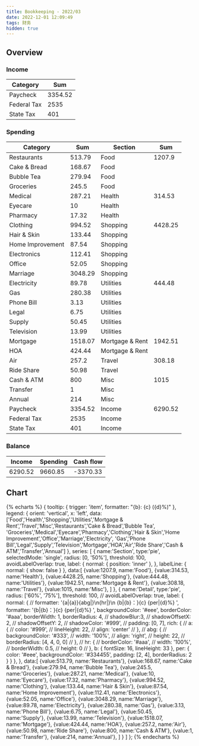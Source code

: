 ```yaml
---
title: Bookkeeping - 2022/03
date: 2022-12-01 12:09:49
tags: 财务
hidden: true
---
```


## Overview

### Income

| Category         | Sum     |
| ---------------- | ------- |
| Paycheck         | 3354.52 |
| Federal Tax      | 2535    |
| State Tax        | 401     |

### Spending

| Category         | Sum     | Section         | Sum     |
| ---------------- | ------- | --------------- | ------- |
| Restaurants      | 513.79  | Food            | 1207.9  |
| Cake & Bread     | 168.67  | Food            |         |
| Bubble Tea       | 279.94  | Food            |         |
| Groceries        | 245.5   | Food            |         |
| Medical          | 287.21  | Health          | 314.53  |
| Eyecare          | 10      | Health          |         |
| Pharmacy         | 17.32   | Health          |         |
| Clothing         | 994.52  | Shopping        | 4428.25 |
| Hair & Skin      | 133.44  | Shopping        |         |
| Home Improvement | 87.54   | Shopping        |         |
| Electronics      | 112.41  | Shopping        |         |
| Office           | 52.05   | Shopping        |         |
| Marriage         | 3048.29 | Shopping        |         |
| Electricity      | 89.78   | Utilities       | 444.48  |
| Gas              | 280.38  | Utilities       |         |
| Phone Bill       | 3.13    | Utilities       |         |
| Legal            | 6.75    | Utilities       |         |
| Supply           | 50.45   | Utilities       |         |
| Television       | 13.99   | Utilities       |         |
| Mortgage         | 1518.07 | Mortgage & Rent | 1942.51 |
| HOA              | 424.44  | Mortgage & Rent |         |
| Air              | 257.2   | Travel          | 308.18  |
| Ride Share       | 50.98   | Travel          |         |
| Cash & ATM       | 800     | Misc            | 1015    |
| Transfer         | 1       | Misc            |         |
| Annual           | 214     | Misc            |         |
| Paycheck         | 3354.52 | Income          | 6290.52 |
| Federal Tax      | 2535    | Income          |         |
| State Tax        | 401     | Income          |         |

### Balance

| Income    | Spending  | Cash flow     |
| --------- | --------- | ------------- |
| 6290.52   | 9660.85   | -3370.33      |

## Chart

{% echarts %}
{
    tooltip: {
        trigger: 'item',
        formatter: "{b}: {c} ({d}%)"
    },
    legend: {
        orient: 'vertical',
        x: 'left',
        data:['Food','Health','Shopping','Utilities','Mortgage & Rent','Travel','Misc','Restaurants','Cake & Bread','Bubble Tea',
        'Groceries','Medical','Eyecare','Pharmacy','Clothing','Hair & Skin','Home Improvement','Office','Marriage','Electricity',
        'Gas','Phone Bill','Legal','Supply','Television','Mortgage','HOA','Air','Ride Share','Cash & ATM','Transfer','Annual']
    },
    series: [
        {
            name:'Section',
            type:'pie',
            selectedMode: 'single',
            radius: [0, '50%'],
            threshold: 100,
            avoidLabelOverlap: true,
            label: {
                normal: {
                    position: 'inner'
                },
            },
            labelLine: {
                normal: {
                    show: false
                }
            },
            data:[
                {value:1207.9, name:'Food'},
                {value:314.53, name:'Health'},
                {value:4428.25, name:'Shopping'},
                {value:444.48, name:'Utilities'},
                {value:1942.51, name:'Mortgage & Rent'},
                {value:308.18, name:'Travel'},
                {value:1015, name:'Misc'},
            ]
        },
        {
            name:'Detail',
            type:'pie',
            radius: ['60%', '75%'],
            threshold: 100,
            // avoidLabelOverlap: true,
            label: {
                normal: {
                    // formatter: '{a|{a}}{abg|}\n{hr|}\n  {b|{b}：}{c}  {per|{d}%}  ',
                    formatter: '{b|{b}：}{c}  {per|{d}%}  ',
                    backgroundColor: '#eee',
                    borderColor: '#aaa',
                    borderWidth: 1,
                    borderRadius: 4,
                    // shadowBlur:3,
                    // shadowOffsetX: 2,
                    // shadowOffsetY: 2,
                    // shadowColor: '#999',
                    // padding: [0, 7],
                    rich: {
                        // a: {
                        //    color: '#999',
                        //    lineHeight: 22,
                        //    align: 'center'
                        // },
                        // abg: {
                        //     backgroundColor: '#333',
                        //     width: '100%',
                        //     align: 'right',
                        //     height: 22,
                        //     borderRadius: [4, 4, 0, 0]
                        // },
                        // hr: {
                        //    borderColor: '#aaa',
                        //    width: '100%',
                        //    borderWidth: 0.5,
                        //    height: 0
                        // },
                        b: {
                            fontSize: 16,
                            lineHeight: 33
                        },
                        per: {
                            color: '#eee',
                            backgroundColor: '#334455',
                            padding: [2, 4],
                            borderRadius: 2
                        }
                    }
                },
            },
            data:[
                {value:513.79, name:'Restaurants'},
                {value:168.67, name:'Cake & Bread'},
                {value:279.94, name:'Bubble Tea'},
                {value:245.5, name:'Groceries'},
                {value:287.21, name:'Medical'},
                {value:10, name:'Eyecare'},
                {value:17.32, name:'Pharmacy'},
                {value:994.52, name:'Clothing'},
                {value:133.44, name:'Hair & Skin'},
                {value:87.54, name:'Home Improvement'},
                {value:112.41, name:'Electronics'},
                {value:52.05, name:'Office'},
                {value:3048.29, name:'Marriage'},
                {value:89.78, name:'Electricity'},
                {value:280.38, name:'Gas'},
                {value:3.13, name:'Phone Bill'},
                {value:6.75, name:'Legal'},
                {value:50.45, name:'Supply'},
                {value:13.99, name:'Television'},
                {value:1518.07, name:'Mortgage'},
                {value:424.44, name:'HOA'},
                {value:257.2, name:'Air'},
                {value:50.98, name:'Ride Share'},
                {value:800, name:'Cash & ATM'},
                {value:1, name:'Transfer'},
                {value:214, name:'Annual'},
            ]
        }
    ]
};
{% endecharts %}